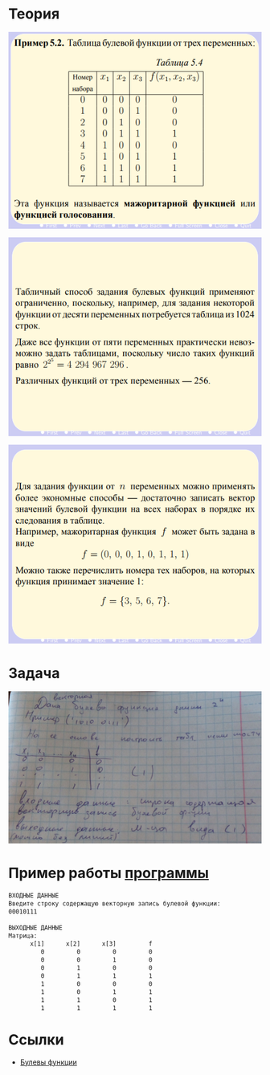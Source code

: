 # Теория

<kbd>![Таблица мажоритарной функции](%D0%A2%D0%B0%D0%B1%D0%BB%D0%B8%D1%86%D0%B0%20%D0%BC%D0%B0%D0%B6%D0%BE%D1%80%D0%B8%D1%82%D0%B0%D1%80%D0%BD%D0%BE%D0%B9%20%D1%84%D1%83%D0%BD%D0%BA%D1%86%D0%B8%D0%B8.png)</kbd>

<kbd>![Табличный способ задания булевых функций](%D0%A2%D0%B0%D0%B1%D0%BB%D0%B8%D1%87%D0%BD%D1%8B%D0%B9%20%D1%81%D0%BF%D0%BE%D1%81%D0%BE%D0%B1%20%D0%B7%D0%B0%D0%B4%D0%B0%D0%BD%D0%B8%D1%8F%20%D0%B1%D1%83%D0%BB%D0%B5%D0%B2%D1%8B%D1%85%20%D1%84%D1%83%D0%BD%D0%BA%D1%86%D0%B8%D0%B9.png)</kbd>

<kbd>![Вектор значений булевой функции](%D0%92%D0%B5%D0%BA%D1%82%D0%BE%D1%80%20%D0%B7%D0%BD%D0%B0%D1%87%D0%B5%D0%BD%D0%B8%D0%B9%20%D0%B1%D1%83%D0%BB%D0%B5%D0%B2%D0%BE%D0%B9%20%D1%84%D1%83%D0%BD%D0%BA%D1%86%D0%B8%D0%B8.png)</kbd>

# Задача

<kbd>![Дана векторная булева функция…](задача.jpg)</kbd>

# Пример работы [программы](BooFoo.pas)

```text
ВХОДНЫЕ ДАННЫЕ
Введите строку содержащую векторную запись булевой функции:
00010111

ВЫХОДНЫЕ ДАННЫЕ
Матрица:
      x[1]      x[2]      x[3]         f
         0         0         0         0
         0         0         1         0
         0         1         0         0
         0         1         1         1
         1         0         0         0
         1         0         1         1
         1         1         0         1
         1         1         1         1
```

# Ссылки

- [Булевы функции](http://www.bmstu.ru/ps/~s_tkachev/fileman/download/%D0%94%D0%B8%D1%81%D0%BA%D1%80%D0%B5%D1%82%D0%BD%D0%B0%D1%8F%20%D0%BC%D0%B0%D1%82%D0%B5%D0%BC%D0%B0%D1%82%D0%B8%D0%BA%D0%B0/%D0%94%D0%BB%D1%8F%20%D0%BF%D0%B5%D1%87%D0%B0%D1%82%D0%B8/PP_Lec5.pdf)
